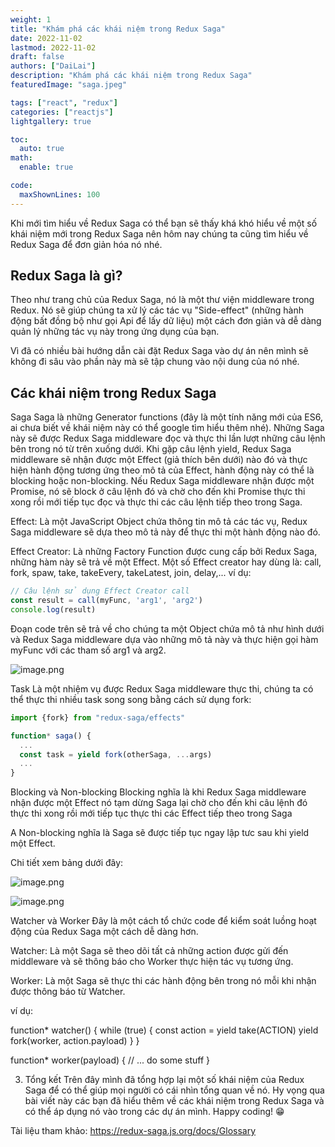 ```yaml
---
weight: 1
title: "Khám phá các khái niệm trong Redux Saga"
date: 2022-11-02
lastmod: 2022-11-02
draft: false
authors: ["DaiLai"]
description: "Khám phá các khái niệm trong Redux Saga"
featuredImage: "saga.jpeg"

tags: ["react", "redux"]
categories: ["reactjs"]
lightgallery: true

toc:
  auto: true
math:
  enable: true

code:
  maxShownLines: 100
---
```


Khi mới tìm hiểu về Redux Saga có thể bạn sẽ thấy khá khó hiểu về một số khái niệm mới trong Redux Saga nên hôm nay chúng ta cũng tìm hiểu về Redux Saga để đơn giản hóa nó nhé.

## Redux Saga là gì?
Theo như trang chủ của Redux Saga, nó là một thư viện middleware trong Redux. Nó sẽ giúp chúng ta xử lý các tác vụ "Side-effect" (những hành động bất đồng bộ như gọi Api để lấy dữ liệu) một cách đơn giản và dễ dàng quản lý những tác vụ này trong ứng dụng của bạn.

Vì đã có nhiều bài hướng dẫn cài đặt Redux Saga vào dự án nên mình sẽ không đi sâu vào phần này mà sẽ tập chung vào nội dung của nó nhé.

## Các khái niệm trong Redux Saga
Saga
Saga là những Generator functions (đây là một tính năng mới của ES6, ai chưa biết về khái niệm này có thể google tìm hiểu thêm nhé).
Những Saga này sẽ được Redux Saga middleware đọc và thực thi lần lượt những câu lệnh bên trong nó từ trên xuống dưới. Khi gặp câu lệnh yield, Redux Saga middleware sẽ nhận được một Effect (giả thích bên dưới) nào đó và thực hiện hành động tương ứng theo mô tả của Effect, hành động này có thể là blocking hoặc non-blocking. Nếu Redux Saga middleware nhận được một Promise, nó sẽ block ở câu lệnh đó và chờ cho đến khi Promise thực thi xong rồi mới tiếp tục đọc và thực thi các câu lệnh tiếp theo trong Saga.

Effect:
Là một JavaScript Object chứa thông tin mô tả các tác vụ, Redux Saga middleware sẽ dựa theo mô tả này để thực thi một hành động nào đó.

Effect Creator:
Là những Factory Function được cung cấp bởi Redux Saga, những hàm này sẽ trả về một Effect. Một số Effect creator hay dùng là: call, fork, spaw, take, takeEvery, takeLatest, join, delay,...
ví dụ:

```jsx
// Câu lệnh sử dụng Effect Creator call
const result = call(myFunc, 'arg1', 'arg2')
console.log(result)
```

Đoạn code trên sẽ trả về cho chúng ta một Object chứa mô tả như hình dưới và Redux Saga middleware dựa vào những mô tả này và thực hiện gọi hàm myFunc với các tham số arg1 và arg2.

![image.png](https://images.viblo.asia/dde9f91e-0a16-45f4-bd80-0871ef2f6421.png)

Task
Là một nhiệm vụ được Redux Saga middleware thực thi, chúng ta có thể thực thi nhiều task song song bằng cách sử dụng fork:

```jsx
import {fork} from "redux-saga/effects"

function* saga() {
  ...
  const task = yield fork(otherSaga, ...args)
  ...
}
```
Blocking và Non-blocking
Blocking nghĩa là khi Redux Saga middleware nhận được một Effect nó tạm dừng Saga lại chờ cho đến khi câu lệnh đó thực thi xong rồi mới tiếp tục thực thi các Effect tiếp theo trong Saga

A Non-blocking nghĩa là Saga sẽ được tiếp tục ngay lập tưc sau khi yield một Effect.

Chi tiết xem bảng dưới đây:

![image.png](https://images.viblo.asia/6a3e92a4-2f52-4c35-9401-29e942f109ce.png)

![image.png](https://images.viblo.asia/1b2ae564-2946-4c6d-8a7b-ba92766a010c.png)



Watcher và Worker
Đây là một cách tổ chức code để kiểm soát luồng hoạt động của Redux Saga một cách dễ dàng hơn.

Watcher: Là một Saga sẽ theo dõi tất cả những action được gửi đến middleware và sẽ thông báo cho Worker thực hiện tác vụ tương ứng.

Worker: Là một Saga sẽ thực thi các hành động bên trong nó mỗi khi nhận được thông báo từ Watcher.

ví dụ:

function* watcher() {
  while (true) {
    const action = yield take(ACTION)
    yield fork(worker, action.payload)
  }
}

function* worker(payload) {
  // ... do some stuff
}

3. Tổng kết
Trên đây mình đã tổng hợp lại một số khái niệm của Redux Saga để có thể giúp mọi người có cái nhìn tổng quan về nó. Hy vọng qua bài viết này các bạn đã hiểu thêm về các khái niệm trong Redux Saga và có thể áp dụng nó vào trong các dự án mình. Happy coding! 😁

Tài liệu tham khảo:
https://redux-saga.js.org/docs/Glossary